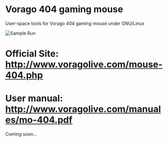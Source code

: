 # Vorago 404 gaming mouse

User-space tools for Vorago 404 gaming mouse under GNU/Linux

![Sample Run](https://github.com/tuxkernel/vorago-gaming-mouse-404/blob/master/images/00.png)

# Official Site: http://www.voragolive.com/mouse-404.php

# User manual: http://www.voragolive.com/manuales/mo-404.pdf

Coming soon...
